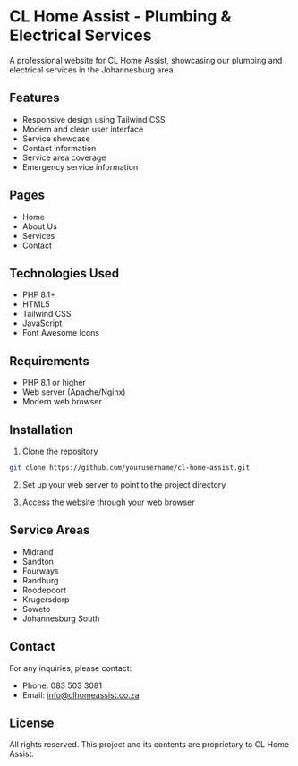 # CL Home Assist - Plumbing & Electrical Services

A professional website for CL Home Assist, showcasing our plumbing and electrical services in the Johannesburg area.

## Features

- Responsive design using Tailwind CSS
- Modern and clean user interface
- Service showcase
- Contact information
- Service area coverage
- Emergency service information

## Pages

- Home
- About Us
- Services
- Contact

## Technologies Used

- PHP 8.1+
- HTML5
- Tailwind CSS
- JavaScript
- Font Awesome Icons

## Requirements

- PHP 8.1 or higher
- Web server (Apache/Nginx)
- Modern web browser

## Installation

1. Clone the repository
```bash
git clone https://github.com/yourusername/cl-home-assist.git
```

2. Set up your web server to point to the project directory

3. Access the website through your web browser

## Service Areas

- Midrand
- Sandton
- Fourways
- Randburg
- Roodepoort
- Krugersdorp
- Soweto
- Johannesburg South

## Contact

For any inquiries, please contact:
- Phone: 083 503 3081
- Email: info@clhomeassist.co.za

## License

All rights reserved. This project and its contents are proprietary to CL Home Assist. 